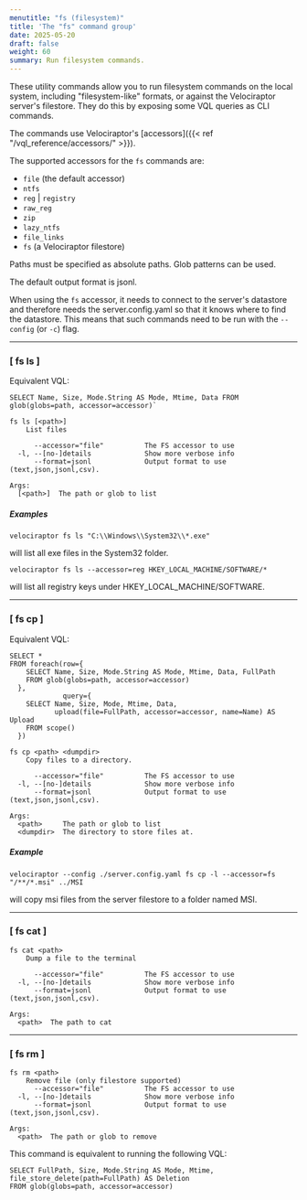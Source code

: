 ```yaml
---
menutitle: "fs (filesystem)"
title: 'The "fs" command group'
date: 2025-05-20
draft: false
weight: 60
summary: Run filesystem commands.
---
```


These utility commands allow you to run filesystem commands on the local system,
including "filesystem-like" formats, or against the Velociraptor server's
filestore. They do this by exposing some VQL queries as CLI commands.

The commands use Velociraptor's [accessors]({{< ref "/vql_reference/accessors/" >}}).

The supported accessors for the `fs` commands are:

- `file` (the default accessor)
- `ntfs`
- `reg` | `registry`
- `raw_reg`
- `zip`
- `lazy_ntfs`
- `file_links`
- `fs` (a Velociraptor filestore)

Paths must be specified as absolute paths. Glob patterns can be used.

The default output format is jsonl.

When using the `fs` accessor, it needs to connect to the server's datastore and
therefore needs the server.config.yaml so that it knows where to find the
datastore. This means that such commands need to be run with the `--config`
(or `-c`) flag.

---

### [ fs ls ]

Equivalent VQL:

```vql
SELECT Name, Size, Mode.String AS Mode, Mtime, Data FROM glob(globs=path, accessor=accessor)`
```

```text
fs ls [<path>]
    List files

      --accessor="file"          The FS accessor to use
  -l, --[no-]details             Show more verbose info
      --format=jsonl             Output format to use (text,json,jsonl,csv).

Args:
  [<path>]  The path or glob to list
```

##### Examples

```text
velociraptor fs ls "C:\\Windows\\System32\\*.exe"
```
will list all exe files in the System32 folder.

```text
velociraptor fs ls --accessor=reg HKEY_LOCAL_MACHINE/SOFTWARE/*
```
will list all registry keys under HKEY_LOCAL_MACHINE/SOFTWARE.

---

### [ fs cp ]

Equivalent VQL:

```vql
SELECT *
FROM foreach(row={
    SELECT Name, Size, Mode.String AS Mode, Mtime, Data, FullPath
    FROM glob(globs=path, accessor=accessor)
  },
             query={
    SELECT Name, Size, Mode, Mtime, Data,
           upload(file=FullPath, accessor=accessor, name=Name) AS Upload
    FROM scope()
  })
```

```text
fs cp <path> <dumpdir>
    Copy files to a directory.

      --accessor="file"          The FS accessor to use
  -l, --[no-]details             Show more verbose info
      --format=jsonl             Output format to use (text,json,jsonl,csv).

Args:
  <path>     The path or glob to list
  <dumpdir>  The directory to store files at.
```

##### Example

```text
velociraptor --config ./server.config.yaml fs cp -l --accessor=fs "/**/*.msi" ../MSI
```
will copy msi files from the server filestore to a folder named MSI.

---

### [ fs cat ]

```text
fs cat <path>
    Dump a file to the terminal

      --accessor="file"          The FS accessor to use
  -l, --[no-]details             Show more verbose info
      --format=jsonl             Output format to use (text,json,jsonl,csv).

Args:
  <path>  The path to cat
```


---

### [ fs rm ]

```text
fs rm <path>
    Remove file (only filestore supported)
      --accessor="file"          The FS accessor to use
  -l, --[no-]details             Show more verbose info
      --format=jsonl             Output format to use (text,json,jsonl,csv).

Args:
  <path>  The path or glob to remove
```

This command is equivalent to running the following VQL:

```vql
SELECT FullPath, Size, Mode.String AS Mode, Mtime, file_store_delete(path=FullPath) AS Deletion
FROM glob(globs=path, accessor=accessor)
```